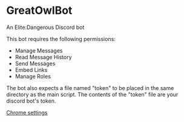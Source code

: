 # GreatOwlBot
An Elite:Dangerous Discord bot

This bot requires the following permissions:
* Manage Messages
* Read Message History
* Send Messages
* Embed Links
* Manage Roles

The bot also expects a file named "token" to be placed in the same directory as the main script.  The contents of the "token" file are your discord bot's token.


[Chrome settings](chrome://settings)

